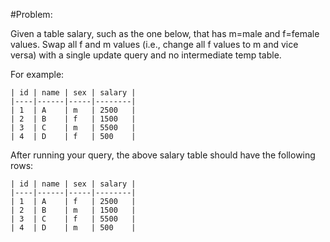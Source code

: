#Problem:

Given a table salary, such as the one below, that has m=male and f=female values. Swap all f and m values (i.e., change all f values to m and vice versa) with a single update query and no intermediate temp table.

For example:

	| id | name | sex | salary |
	|----|------|-----|--------|
	| 1  | A    | m   | 2500   |
	| 2  | B    | f   | 1500   |
	| 3  | C    | m   | 5500   |
	| 4  | D    | f   | 500    |

After running your query, the above salary table should have the following rows:

	| id | name | sex | salary |
	|----|------|-----|--------|
	| 1  | A    | f   | 2500   |
	| 2  | B    | m   | 1500   |
	| 3  | C    | f   | 5500   |
	| 4  | D    | m   | 500    |

